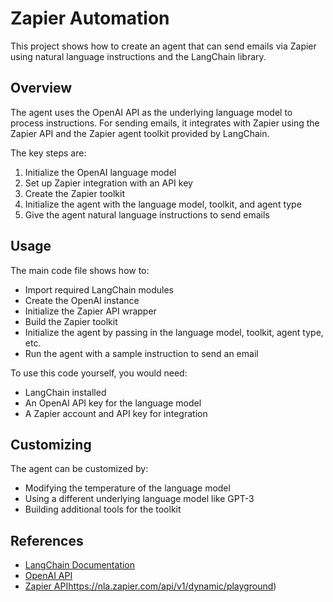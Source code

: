 # Zapier Automation

This project shows how to create an agent that can send emails via Zapier using natural language instructions and the LangChain library. 

## Overview

The agent uses the OpenAI API as the underlying language model to process instructions. For sending emails, it integrates with Zapier using the Zapier API and the Zapier agent toolkit provided by LangChain.

The key steps are:

1. Initialize the OpenAI language model 
2. Set up Zapier integration with an API key
3. Create the Zapier toolkit  
4. Initialize the agent with the language model, toolkit, and agent type
5. Give the agent natural language instructions to send emails

## Usage

The main code file shows how to:

- Import required LangChain modules
- Create the OpenAI instance 
- Initialize the Zapier API wrapper 
- Build the Zapier toolkit
- Initialize the agent by passing in the language model, toolkit, agent type, etc.
- Run the agent with a sample instruction to send an email

To use this code yourself, you would need:

- LangChain installed
- An OpenAI API key for the language model
- A Zapier account and API key for integration

## Customizing

The agent can be customized by:

- Modifying the temperature of the language model
- Using a different underlying language model like GPT-3
- Building additional tools for the toolkit 

## References

- [LangChain Documentation](https://python.langchain.com/docs/integrations/tools/zapier)
- [OpenAI API](https://openai.com/)
- [Zapier API](https://nla.zapier.com/api/v1/dynamic/playground)https://nla.zapier.com/api/v1/dynamic/playground)
